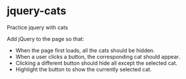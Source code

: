 # jquery-cats
Practice jquery with cats

Add jQuery to the page so that:

* When the page first loads, all the cats should be hidden.
* When a user clicks a button, the corresponding cat should appear.
* Clicking a different button should hide all except the selected cat.
* Highlight the button to show the currently selected cat.

